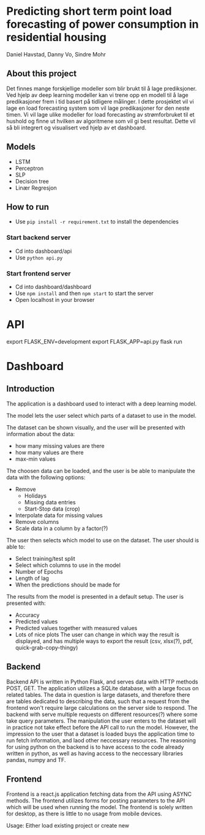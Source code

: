 # Predicting short term point load forecasting of power consumption in residential housing
Daniel Havstad, Danny Vo, Sindre Mohr

## About this project
Det finnes mange forskjellige modeller som blir brukt til å lage prediksjoner. Ved hjelp av deep learning modeller kan vi trene opp en modell til å lage predikasjoner frem i tid basert på tidligere målinger. I dette prosjektet vil vi lage en load forecasting system som vil lage predikasjoner for den neste timen. Vi vil lage ulike modeller for load forecasting av strømforbruket til et hushold og finne ut hvilken av algoritmene som vil gi best resultat. Dette vil så bli integrert og visualisert ved hjelp av et dashboard. 

## Models
- LSTM
- Perceptron
- SLP
- Decision tree
- Linær Regresjon

## How to run
- Use `pip install -r requirement.txt` to install the dependencies
### Start backend server
- Cd into dashboard/api
- Use `python api.py`

### Start frontend server
- Cd into dashboard/dashboard
- Use `npm install` and then `npm start` to start the server
- Open localhost in your browser

# API

export FLASK_ENV=development
export FLASK_APP=api.py
flask run

# Dashboard

## Introduction
The application is a dashboard used to interact with a deep learning model.

The model lets the user select which parts of a dataset to use in the model.


The dataset can be shown visually, and the user will be presented with information about the data:
- how many missing values are there
- how many values are there
- max-min values


The choosen data can be loaded, and the user is be able to manipulate the data with the following options:
- Remove
	- Holidays
	- Missing data entries
	- Start-Stop data (crop)
- Interpolate data for missing values
- Remove columns
- Scale data in a column by a factor(?)


The user then selects which model to use on the dataset. The user should is able to:
- Select training/test split
- Select which columns to use in the model
- Number of Epochs
- Length of lag
- When the predictions should be made for


The results from the model is presented in a default setup. The user is presented with:
- Accuracy
- Predicted values
- Predicted values together with measured values
- Lots of nice plots
The user can change in which way the result is displayed, and has multiple ways to export the result (csv, xlsx(?), pdf, quick-grab-copy-thingy)

## Backend
Backend API is written in Python Flask, and serves data with HTTP methods POST, GET.
The application utilizes a SQLite database, with a large focus on related tables. The data in question is large datasets, and therefore there are tables dedicated to describing the data, such that a request from the frontend won't require large calculations on the server side to respond.
The backend with serve multiple requests on different resources(?) where some take query parameters. The manipulation the user enters to the dataset will in practice not take effect before the API call to run the model. However, the impression to the user that a dataset is loaded buys the application time to run fetch information, and laod other neccessary resources.
The reasoning for using python on the backend is to have access to the code already written in python, as well as having access to the neccessary libraries pandas, numpy and TF.

## Frontend
Frontend is a react.js application fetching data from the API using ASYNC methods. The frontend utilizes forms for posting parameters to the API which will be used when running the model. The frontend is solely written for desktop, as there is little to no usage from mobile devices.


Usage:
	Either load existing project or create new
